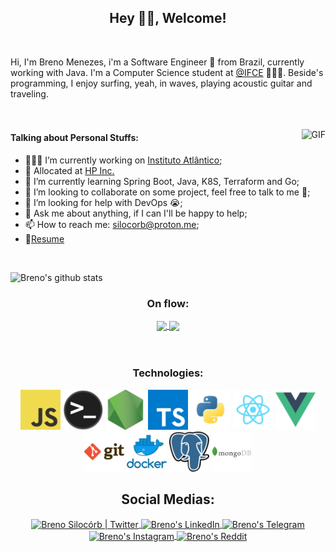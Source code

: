 <h2 align="center"> Hey 👋🏽, Welcome!</h2></br>

Hi, I'm Breno Menezes, i'm a Software Engineer 🚀 from Brazil, currently working with Java. I'm a Computer Science student at [@IFCE](https://ifce.edu.br/) 👨🏽‍💻. Beside's programming, I enjoy surfing, yeah, in waves, playing acoustic guitar and traveling.</br></br></br>

  <img align="right" alt="GIF" src="https://media.giphy.com/media/836HiJc7pgzy8iNXCn/giphy.gif" />
  
#### **Talking about Personal Stuffs:**

- 👨🏽‍💻 I’m currently working on [Instituto Atlântico](https://atlantico.com.br/);
- 👨 Allocated at [HP Inc.](https://www.hp.com/)
- 🌱 I’m currently learning Spring Boot, Java, K8S, Terraform and Go; 
- 👯 I’m looking to collaborate on some project, feel free to talk to me 🤝;
- 🤔 I’m looking for help with DevOps 😭;
- 💬 Ask me about anything, if I can I'll be happy to help;
- 📫 How to reach me: silocorb@proton.me;
- 📝[Resume](https://drive.google.com/file/d/14O4YmDdcUuoK4kZ2AF06Vdy_2w0h6Yn0/view?usp=sharing)
</br>



![Breno's github stats](https://github-readme-stats.vercel.app/api?username=brenoma&show_icons=true&hide_border=true)

<h3 align="center">On flow:</h3>
<div align="center">
<a href="https://github.com/brenoma/trail-devops-ascan">
  <img align="center" src="https://github-readme-stats.vercel.app/api/pin/?username=brenoma&repo=trail-devops-ascan" />
</a>

<a href="https://github.com/brenoma/trail-backend-ascan">
  <img align="center" src="https://github-readme-stats.vercel.app/api/pin/?username=brenoma&repo=trail-backend-ascan" />
</a>
</div>
<br />
<br />


<h3 align="center">Technologies:</h3> 

<div align="center">
  <code><img title="Javascript" src="https://raw.githubusercontent.com/github/explore/80688e429a7d4ef2fca1e82350fe8e3517d3494d/topics/javascript/javascript.png" width="64"></code>
  <code><img title="Shell" src="https://raw.githubusercontent.com/github/explore/80688e429a7d4ef2fca1e82350fe8e3517d3494d/topics/terminal/terminal.png" width="64"></code>
  <code><img title="Node.JS" src="https://raw.githubusercontent.com/github/explore/80688e429a7d4ef2fca1e82350fe8e3517d3494d/topics/nodejs/nodejs.png" width="64" /></code>
  <code><img title="Typescript" src="https://raw.githubusercontent.com/github/explore/80688e429a7d4ef2fca1e82350fe8e3517d3494d/topics/typescript/typescript.png" width="64" /></code>
  <code><img title="Python" src="https://raw.githubusercontent.com/github/explore/80688e429a7d4ef2fca1e82350fe8e3517d3494d/topics/python/python.png" width="64" /></code>
  <code><img title="React" src="https://raw.githubusercontent.com/github/explore/80688e429a7d4ef2fca1e82350fe8e3517d3494d/topics/react-native/react-native.png" width="64" /></code>
  <code><img title="Vue" src="https://raw.githubusercontent.com/github/explore/80688e429a7d4ef2fca1e82350fe8e3517d3494d/topics/vue/vue.png" width="64" /></code>
  <code><img title="Git" src="https://raw.githubusercontent.com/github/explore/80688e429a7d4ef2fca1e82350fe8e3517d3494d/topics/git/git.png" width="64" /></code>
  <code><img title="Docker" src="https://raw.githubusercontent.com/github/explore/80688e429a7d4ef2fca1e82350fe8e3517d3494d/topics/docker/docker.png" width="64" /></code>
  <code><img title="Postgres" src="https://raw.githubusercontent.com/github/explore/80688e429a7d4ef2fca1e82350fe8e3517d3494d/topics/postgresql/postgresql.png" width="64" /></code>
  <code><img title="MongoDB" src="https://raw.githubusercontent.com/github/explore/80688e429a7d4ef2fca1e82350fe8e3517d3494d/topics/mongodb/mongodb.png" width="64" /></code>
</div>


<h2 align="center">Social Medias:</h2>

<div align="center">
  <a href="https://twitter.com/BSilocorb">
    <img align="center" alt="Breno Silocórb | Twitter" src="https://img.shields.io/badge/-Twitter-%230077B5?style=for-the-badge&logo=twitter&logoColor=white" />
  </a>
  <a href="https://www.linkedin.com/in/brenoma/">
    <img align="center" alt="Breno's LinkedIn" src="https://img.shields.io/badge/-LinkedIn-%230077B5?style=for-the-badge&logo=linkedin&logoColor=white" />
  </a>
  <a href="https://t.me/eusouumsilocorb">
    <img align="center" alt="Breno's Telegram"src="https://img.shields.io/badge/-Telegram-%230077B5?style=for-the-badge&logo=telegram&logoColor=white" />
  </a>
  <a href="https://www.instagram.com/brenoma/">
    <img align="center" alt="Breno's Instagram" src="https://img.shields.io/badge/-Instagram-%23E4405F?style=for-the-badge&logo=instagram&logoColor=white" />
  </a>
  <a href="https://www.reddit.com/user/brenoma/">
    <img align="center" alt="Breno's Reddit" src="https://img.shields.io/badge/-Reddit-%23E4405F?style=for-the-badge&logo=reddit&logoColor=white&" />
  </a>
</div>
